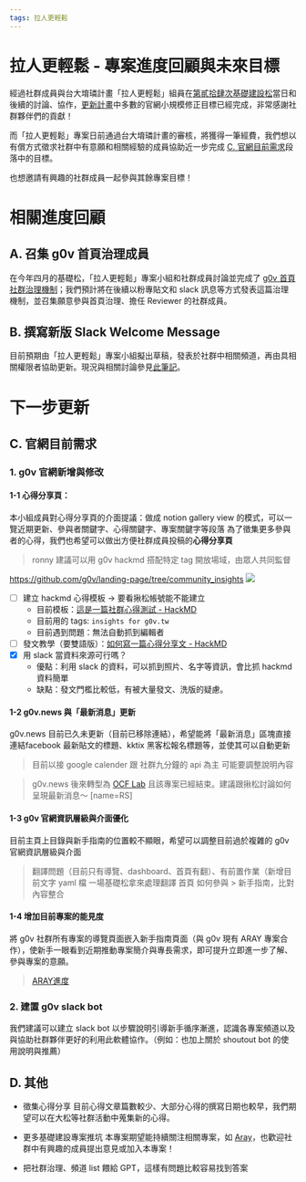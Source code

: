 ```yaml
---
tags: 拉人更輕鬆
---
```


# 拉人更輕鬆 - 專案進度回顧與未來目標

經過社群成員與台大堉璘計畫「拉人更輕鬆」組員在[第貳拾肆次基礎建設松](https://g0v-jothon.kktix.cc/events/infrath24n)當日和後續的討論、協作，[更新計畫](https://hackmd.io/t97cH7tFQPyUCgwmfCsFiw)中多數的官網小規模修正目標已經完成，非常感謝社群夥伴們的貢獻！

而「拉人更輕鬆」專案日前通過台大堉璘計畫的審核，將獲得一筆經費，我們想以有償方式徵求社群中有意願和相關經驗的成員協助近一步完成 [C. 官網目前需求](https://g0v.hackmd.io/mZ-LeFr1QJ6CuO6R3eeHnw?view#g0v-%E9%A6%96%E9%A0%81%E7%A4%BE%E7%BE%A4%E6%B2%BB%E7%90%86%E6%A9%9F%E5%88%B6)段落中的目標。

也想邀請有興趣的社群成員一起參與其餘專案目標！

# 相關進度回顧
## A. 召集 g0v 首頁治理成員
在今年四月的基礎松，「拉人更輕鬆」專案小組和社群成員討論並完成了 [g0v 首頁社群治理機制](https://g0v.hackmd.io/mZ-LeFr1QJ6CuO6R3eeHnw?view#g0v-%E9%A6%96%E9%A0%81%E7%A4%BE%E7%BE%A4%E6%B2%BB%E7%90%86%E6%A9%9F%E5%88%B6)；我們預計將在後續以粉專貼文和 slack 訊息等方式發表這篇治理機制，並召集願意參與首頁治理、擔任 Reviewer 的社群成員。

## B. 撰寫新版 Slack Welcome Message
目前預期由「拉人更輕鬆」專案小組擬出草稿，發表於社群中相關頻道，再由具相關權限者協助更新。現況與相關討論參見[此筆記](https://g0v.hackmd.io/@jothon/S1pZe539_)。


# 下一步更新
## C. 官網目前需求
### 1. g0v 官網新增與修改
#### 1-1 心得分享頁：
本小組成員對心得分享頁的介面提議：做成 notion gallery view 的模式，可以一覽近期更新、參與者關鍵字、心得關鍵字、專案關鍵字等段落
為了徵集更多參與者的心得，我們也希望可以做出方便社群成員投稿的**心得分享頁**
> ronny 建議可以用 g0v hackmd 搭配特定 tag
> 開放場域，由眾人共同監督

https://github.com/g0v/landing-page/tree/community_insights
![](https://s3-ap-northeast-1.amazonaws.com/g0v-hackmd-images/uploads/upload_cb52605da6bf4f779226824b8e3b656b.png)


- [ ] 建立 hackmd 心得模板 -> 要看揪松帳號能不能建立
    - 目前模板：[這是一篇社群心得測試 - HackMD](https://g0v.hackmd.io/JVeeNYF3TN6_Jz9XXscbVA)
    - 目前用的 tags: `insights for g0v.tw`
    - 目前遇到問題：無法自動抓到編輯者
- [ ] 發文教學（要雙語版）：[如何寫一篇心得分享文 - HackMD](https://g0v.hackmd.io/YUhZ_ApjRX6-AtqC6M1qvw)
- [x] 用 slack 當資料來源可行嗎？
    - 優點：利用 slack 的資料，可以抓到照片、名字等資訊，會比抓 hackmd 資料簡單
    - 缺點：發文門檻比較低，有被大量發文、洗版的疑慮。

#### 1-2 g0v.news 與「最新消息」更新
g0v.news 目前已久未更新（目前已移除連結），希望能將「最新消息」區塊直接連結facebook 最新貼文的標題、kktix 黑客松報名標題等，並使其可以自動更新
> 目前以接 google calender 跟 社群九分鐘的 api 為主
> 可能要調整說明內容

> g0v.news 後來轉型為 [OCF Lab](https://lab.ocf.tw/2022/04/20/closestatement/) 且該專案已經結束。建議跟揪松討論如何呈現最新消息～ [name=RS]

#### 1-3 g0v 官網資訊層級與介面優化
目前主頁上目錄與新手指南的位置較不顯眼，希望可以調整目前過於複雜的 g0v 官網資訊層級與介面
> 翻譯問題（目前只有導覽、dashboard、首頁有翻）、有前置作業（新增目前文字 yaml 檔
> 一場基礎松拿來處理翻譯
> 首頁 如何參與 > 新手指南，比對內容整合

#### 1-4 增加目前專案的能見度
將 g0v 社群所有專案的導覽頁面嵌入新手指南頁面（與 g0v 現有 ARAY 專案合作），使新手一眼看到近期推動專案簡介與專長需求，即可提升立即進一步了解、參與專案的意願。
> [ARAY進度](https://hackmd.io/@8s4CF8IIRk2zYKTOm0VyxQ/BkC2aS05R)

### 2. 建置 g0v slack bot 
我們建議可以建立 slack bot 以步驟說明引導新手循序漸進，認識各專案頻道以及與協助社群夥伴更好的利用此軟體協作。（例如：也加上關於 shoutout bot 的使用說明與推薦）

## D. 其他
- 徵集心得分享
目前心得文章篇數較少、大部分心得的撰寫日期也較早，我們期望可以在大松等社群活動中蒐集新的心得。

- 更多基礎建設專案推坑
本專案期望能持續關注相關專案，如 [Aray](https://aray.g0v.tw/)，也歡迎社群中有興趣的成員提出意見或加入本專案！

- 把社群治理、頻道 list 餵給 GPT，這樣有問題比較容易找到答案

